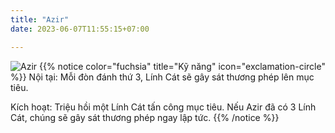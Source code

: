 ```yaml
---
title: "Azir"
date: 2023-06-07T11:55:15+07:00

---
```

![Azir](https://storage.googleapis.com/www.publish.nocodesites.co.uk/prod/2542/files/e5335cfd929ca2cb790dfa0919146089a3a8a5c25f99609664db2ba7df3be4b8e9451010e78373e22e648282926da29120015482451c2d7d1868f7f82534dcbc.png)
{{% notice color="fuchsia" title="Kỹ năng" icon="exclamation-circle" %}}
Nội tại: Mỗi đòn đánh thứ 3, Lính Cát sẽ gây sát thương phép lên mục tiêu.

Kích hoạt: Triệu hồi một Lính Cát tấn công mục tiêu. Nếu Azir đã có 3 Lính Cát, chúng sẽ gây sát thương phép ngay lập tức.
{{% /notice %}}